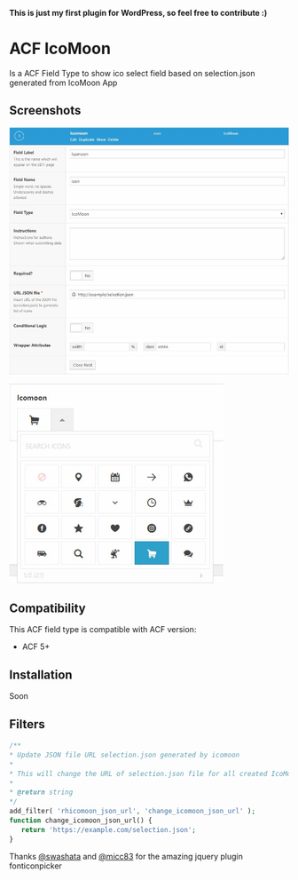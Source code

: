 **This is just my first plugin for WordPress, so feel free to contribute :)**

# ACF IcoMoon
Is a ACF Field Type to show ico select field based on selection.json generated from IcoMoon App

## Screenshots
![Field Type Settings ACF](/screenshots/screenshot-acf-config.jpg?raw=true "Field Type Settings ACF")

![Icon List](/screenshots/screenshot-acf-rendered-field.jpg?raw=true "Icon List")

## Compatibility

This ACF field type is compatible with ACF version:

* ACF 5+

## Installation

Soon

## Filters

```php
/**
* Update JSON file URL selection.json generated by icomoon
*
* This will change the URL of selection.json file for all created IcoMoon fields
*
* @return string
*/
add_filter( 'rhicomoon_json_url', 'change_icomoon_json_url' );
function change_icomoon_json_url() {
   return 'https://example.com/selection.json';
}
```

Thanks [@swashata](https://github.com/swashata) and [@micc83](https://github.com/micc83) for the amazing jquery plugin fonticonpicker
